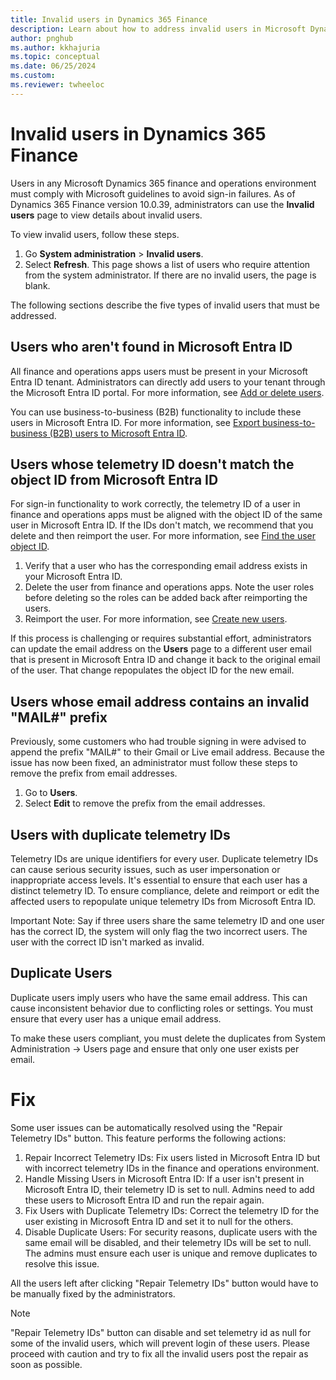 ```yaml
---
title: Invalid users in Dynamics 365 Finance
description: Learn about how to address invalid users in Microsoft Dynamics 365 Finance, including outlines on different types of invalid users.
author: pnghub
ms.author: kkhajuria
ms.topic: conceptual
ms.date: 06/25/2024
ms.custom:
ms.reviewer: twheeloc
---
```


# Invalid users in Dynamics 365 Finance

Users in any Microsoft Dynamics 365 finance and operations environment must comply with Microsoft guidelines to avoid sign-in failures. As of Dynamics 365 Finance version 10.0.39, administrators can use the **Invalid users** page to view details about invalid users.

To view invalid users, follow these steps.

1. Go **System administration** \> **Invalid users**.
2. Select **Refresh**. This page shows a list of users who require attention from the system administrator. If there are no invalid users, the page is blank.

The following sections describe the five types of invalid users that must be addressed.

## Users who aren't found in Microsoft Entra ID

All finance and operations apps users must be present in your Microsoft Entra ID tenant. Administrators can directly add users to your tenant through the Microsoft Entra ID portal. For more information, see [Add or delete users](/entra/fundamentals/add-users).   

You can use business-to-business (B2B) functionality to include these users in Microsoft Entra ID. For more information, see [Export business-to-business (B2B) users to Microsoft Entra ID](../../dev-itpro/sysadmin/implement-b2b.md).

## Users whose telemetry ID doesn't match the object ID from Microsoft Entra ID

For sign-in functionality to work correctly, the telemetry ID of a user in finance and operations apps must be aligned with the object ID of the same user in Microsoft Entra ID. If the IDs don't match, we recommend that you delete and then reimport the user. For more information, see [Find the user object ID](/partner-center/find-ids-and-domain-names#find-the-user-object-id).

1. Verify that a user who has the corresponding email address exists in your Microsoft Entra ID.
1. Delete the user from finance and operations apps. Note the user roles before deleting so the roles can be added back after reimporting the users. 
1. Reimport the user. For more information, see [Create new users](create-new-users.md).

If this process is challenging or requires substantial effort, administrators can update the email address on the **Users** page to a different user email that is present in Microsoft Entra ID and change it back to the original email of the user. That change repopulates the object ID for the new email.

## Users whose email address contains an invalid "MAIL#" prefix

Previously, some customers who had trouble signing in were advised to append the prefix "MAIL\#" to their Gmail or Live email address. Because the issue has now been fixed, an administrator must follow these steps to remove the prefix from email addresses.

1. Go to **Users**.
1. Select **Edit** to remove the prefix from the email addresses.

## Users with duplicate telemetry IDs 

Telemetry IDs are unique identifiers for every user. Duplicate telemetry IDs can cause serious security issues, such as user impersonation or inappropriate access levels. It's essential to ensure that each user has a distinct telemetry ID. 
To ensure compliance, delete and reimport or edit the affected users to repopulate unique telemetry IDs from Microsoft Entra ID. 

Important Note: Say if three users share the same telemetry ID and one user has the correct ID, the system will only flag the two incorrect users. The user with the correct ID isn't marked as invalid. 

## Duplicate Users 

Duplicate users imply users who have the same email address. This can cause inconsistent behavior due to conflicting roles or settings. You must ensure that every user has a unique email address. 

To make these users compliant, you must delete the duplicates from System Administration -> Users page and ensure that only one user exists per email.

# Fix 

Some user issues can be automatically resolved using the "Repair Telemetry IDs" button. This feature performs the following actions: 

1. Repair Incorrect Telemetry IDs: Fix users listed in Microsoft Entra ID but with incorrect telemetry IDs in the finance and operations environment. 
1. Handle Missing Users in Microsoft Entra ID: If a user isn't present in Microsoft Entra ID, their telemetry ID is set to null. Admins need to add these users to Microsoft Entra ID and run the repair again. 
1. Fix Users with Duplicate Telemetry IDs: Correct the telemetry ID for the user existing in Microsoft Entra ID and set it to null for the others. 
1. Disable Duplicate Users: For security reasons, duplicate users with the same email will be disabled, and their telemetry IDs will be set to null. The admins must ensure each user is unique and remove duplicates to resolve this issue.

All the users left after clicking "Repair Telemetry IDs" button would have to be manually fixed by the administrators.

> [!NOTE]
> "Repair Telemetry IDs" button can disable and set telemetry id as null for some of the invalid users, which will prevent login of these users. Please proceed with caution and try to fix all the invalid users post the repair as soon as possible.
